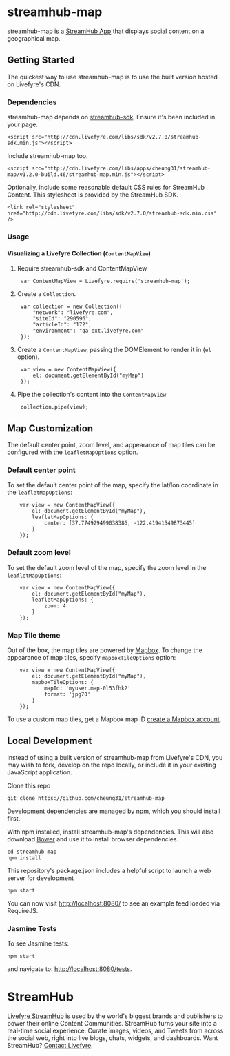 # streamhub-map

streamhub-map is a [StreamHub App](http://apps.livefyre.com) that displays social content on a geographical map.

## Getting Started

The quickest way to use streamhub-map is to use the built version hosted on Livefyre's CDN.

### Dependencies

streamhub-map depends on [streamhub-sdk](https://github.com/livefyre/streamhub-sdk). Ensure it's been included in your page.

	<script src="http://cdn.livefyre.com/libs/sdk/v2.7.0/streamhub-sdk.min.js"></script>

Include streamhub-map too.

	<script src="http://cdn.livefyre.com/libs/apps/cheung31/streamhub-map/v1.2.0-build.46/streamhub-map.min.js"></script>
	
Optionally, include some reasonable default CSS rules for StreamHub Content. This stylesheet is provided by the StreamHub SDK.

    <link rel="stylesheet" href="http://cdn.livefyre.com/libs/sdk/v2.7.0/streamhub-sdk.min.css" />

### Usage
#### Visualizing a Livefyre Collection (```ContentMapView```)
1. Require streamhub-sdk and ContentMapView

        var ContentMapView = Livefyre.require('streamhub-map');
        
1. Create a ```Collection```.

        var collection = new Collection({
            "network": "livefyre.com",
            "siteId": "290596",
            "articleId": "172",
            "environment": "qa-ext.livefyre.com"
        });
        
1. Create a ```ContentMapView```, passing the DOMElement to render it in (```el``` option).

        var view = new ContentMapView({
        	el: document.getElementById("myMap")
    	});
    
1. Pipe the collection's content into the ```ContentMapView```

        collection.pipe(view);

        
## Map Customization
The default center point, zoom level, and appearance of map tiles can be
configured with the ```leafletMapOptions``` option.

### Default center point
To set the default center point of the map, specify the lat/lon coordinate in the ```leafletMapOptions```:

        var view = new ContentMapView({
            el: document.getElementById("myMap"),
            leafletMapOptions: {
                center: [37.774929499038386, -122.41941549873445]
            }
        });

### Default zoom level
To set the default zoom level of the map, specify the zoom level in the ```leafletMapOptions```:

        var view = new ContentMapView({
            el: document.getElementById("myMap"),
            leafletMapOptions: {
                zoom: 4
            }
        });

### Map Tile theme
Out of the box, the map tiles are powered by [Mapbox](http://www.mapbox.com). To change the appearance of map tiles, specify ```mapboxTileOptions``` option:

        var view = new ContentMapView({
            el: document.getElementById("myMap"),
            mapboxTileOptions: {
                mapId: 'myuser.map-0l53fhk2'
                format: 'jpg70'
            }
        });

To use a custom map tiles, get a Mapbox map ID [create a Mapbox account](https://www.mapbox.com/plans/).

## Local Development

Instead of using a built version of streamhub-map from Livefyre's CDN, you may wish to fork, develop on the repo locally, or include it in your existing JavaScript application.

Clone this repo

    git clone https://github.com/cheung31/streamhub-map

Development dependencies are managed by [npm](https://github.com/isaacs/npm), which you should install first.

With npm installed, install streamhub-map's dependencies. This will also download [Bower](https://github.com/bower/bower) and use it to install browser dependencies.

    cd streamhub-map
    npm install

This repository's package.json includes a helpful script to launch a web server for development

    npm start

You can now visit [http://localhost:8080/](http://localhost:8080/) to see an example feed loaded via RequireJS.

### Jasmine Tests
To see Jasmine tests:

    npm start
    
and navigate to: [http://localhost:8080/tests](http://localhost:8080/tests).

# StreamHub

[Livefyre StreamHub](http://www.livefyre.com/streamhub/) is used by the world's biggest brands and publishers to power their online Content Communities. StreamHub turns your site into a real-time social experience. Curate images, videos, and Tweets from across the social web, right into live blogs, chats, widgets, and dashboards. Want StreamHub? [Contact Livefyre](http://www.livefyre.com/contact/).
